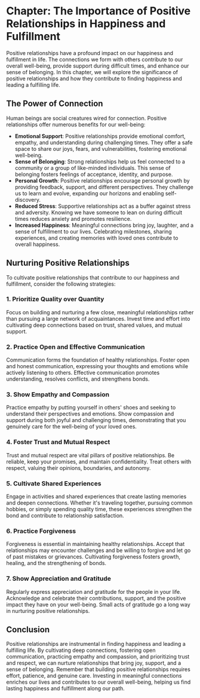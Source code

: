 Chapter: The Importance of Positive Relationships in Happiness and Fulfillment
==============================================================================

Positive relationships have a profound impact on our happiness and fulfillment in life. The connections we form with others contribute to our overall well-being, provide support during difficult times, and enhance our sense of belonging. In this chapter, we will explore the significance of positive relationships and how they contribute to finding happiness and leading a fulfilling life.

The Power of Connection
-----------------------

Human beings are social creatures wired for connection. Positive relationships offer numerous benefits for our well-being:

* **Emotional Support**: Positive relationships provide emotional comfort, empathy, and understanding during challenging times. They offer a safe space to share our joys, fears, and vulnerabilities, fostering emotional well-being.
* **Sense of Belonging**: Strong relationships help us feel connected to a community or a group of like-minded individuals. This sense of belonging fosters feelings of acceptance, identity, and purpose.
* **Personal Growth**: Positive relationships encourage personal growth by providing feedback, support, and different perspectives. They challenge us to learn and evolve, expanding our horizons and enabling self-discovery.
* **Reduced Stress**: Supportive relationships act as a buffer against stress and adversity. Knowing we have someone to lean on during difficult times reduces anxiety and promotes resilience.
* **Increased Happiness**: Meaningful connections bring joy, laughter, and a sense of fulfillment to our lives. Celebrating milestones, sharing experiences, and creating memories with loved ones contribute to overall happiness.

Nurturing Positive Relationships
--------------------------------

To cultivate positive relationships that contribute to our happiness and fulfillment, consider the following strategies:

### 1. Prioritize Quality over Quantity

Focus on building and nurturing a few close, meaningful relationships rather than pursuing a large network of acquaintances. Invest time and effort into cultivating deep connections based on trust, shared values, and mutual support.

### 2. Practice Open and Effective Communication

Communication forms the foundation of healthy relationships. Foster open and honest communication, expressing your thoughts and emotions while actively listening to others. Effective communication promotes understanding, resolves conflicts, and strengthens bonds.

### 3. Show Empathy and Compassion

Practice empathy by putting yourself in others' shoes and seeking to understand their perspectives and emotions. Show compassion and support during both joyful and challenging times, demonstrating that you genuinely care for the well-being of your loved ones.

### 4. Foster Trust and Mutual Respect

Trust and mutual respect are vital pillars of positive relationships. Be reliable, keep your promises, and maintain confidentiality. Treat others with respect, valuing their opinions, boundaries, and autonomy.

### 5. Cultivate Shared Experiences

Engage in activities and shared experiences that create lasting memories and deepen connections. Whether it's traveling together, pursuing common hobbies, or simply spending quality time, these experiences strengthen the bond and contribute to relationship satisfaction.

### 6. Practice Forgiveness

Forgiveness is essential in maintaining healthy relationships. Accept that relationships may encounter challenges and be willing to forgive and let go of past mistakes or grievances. Cultivating forgiveness fosters growth, healing, and the strengthening of bonds.

### 7. Show Appreciation and Gratitude

Regularly express appreciation and gratitude for the people in your life. Acknowledge and celebrate their contributions, support, and the positive impact they have on your well-being. Small acts of gratitude go a long way in nurturing positive relationships.

Conclusion
----------

Positive relationships are instrumental in finding happiness and leading a fulfilling life. By cultivating deep connections, fostering open communication, practicing empathy and compassion, and prioritizing trust and respect, we can nurture relationships that bring joy, support, and a sense of belonging. Remember that building positive relationships requires effort, patience, and genuine care. Investing in meaningful connections enriches our lives and contributes to our overall well-being, helping us find lasting happiness and fulfillment along our path.
